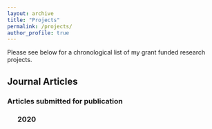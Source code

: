 ```yaml
---
layout: archive
title: "Projects"
permalink: /projects/
author_profile: true
---
```


<section class="page__content" itemprop="text">

<p>Please see below for a chronological list of my grant funded research projects.</p>

<h2 id="journal-articles">Journal Articles</h2>

<h3 id="articles-submitted-for-publication">Articles submitted for publication</h3>

<ul>

<h3 id="2020">2020</h3>




